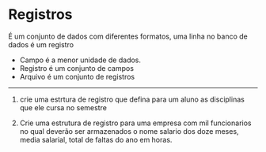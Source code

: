 # Registros
É um conjunto de dados com diferentes formatos, uma linha no banco de dados é um registro

- Campo é a menor unidade de dados.
- Registro é um conjunto de campos
- Arquivo é um conjunto de registros 
---

1. crie uma estrtura de registro que defina para um aluno as disciplinas que ele cursa no semestre

2. Crie uma estrutura de registro para uma empresa com mil funcionarios no qual deverão ser armazenados o nome salario dos doze meses, media salarial, total de faltas do ano em horas.